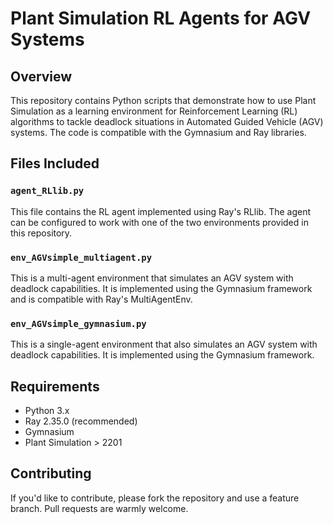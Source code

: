 # Plant Simulation RL Agents for AGV Systems

## Overview

This repository contains Python scripts that demonstrate how to use Plant Simulation as a learning environment for Reinforcement Learning (RL) algorithms to tackle deadlock situations in Automated Guided Vehicle (AGV) systems. The code is compatible with the Gymnasium and Ray libraries.

## Files Included

### `agent_RLlib.py`

This file contains the RL agent implemented using Ray's RLlib. The agent can be configured to work with one of the two environments provided in this repository.

### `env_AGVsimple_multiagent.py`

This is a multi-agent environment that simulates an AGV system with deadlock capabilities. It is implemented using the Gymnasium framework and is compatible with Ray's MultiAgentEnv.

### `env_AGVsimple_gymnasium.py`

This is a single-agent environment that also simulates an AGV system with deadlock capabilities. It is implemented using the Gymnasium framework.

## Requirements

- Python 3.x
- Ray 2.35.0 (recommended)
- Gymnasium
- Plant Simulation > 2201

## Contributing

If you'd like to contribute, please fork the repository and use a feature branch. Pull requests are warmly welcome.
